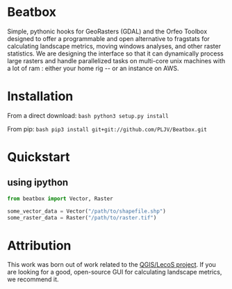 # Beatbox
Simple, pythonic hooks for GeoRasters (GDAL) and the Orfeo Toolbox designed to offer a programmable and open alternative to fragstats for calculating landscape metrics, moving windows analyses, and other raster statistics. We are designing the interface so that it can dynamically process large rasters and handle parallelized tasks on multi-core unix machines with a lot of ram : either your home rig -- or an instance on AWS. 

# Installation
From a direct download:
```bash python3 setup.py install```

From pip:
```bash pip3 install git+git://github.com/PLJV/Beatbox.git```

# Quickstart
## using ipython
```python
from beatbox import Vector, Raster

some_vector_data = Vector("/path/to/shapefile.shp")
some_raster_data = Raster("/path/to/raster.tif")
```

# Attribution
This work was born out of work related to the [QGIS/LecoS project](http://conservationecology.wordpress.com/lecos-land-cover-statistics/ "LecoS"). If you are looking for a good, open-source GUI for calculating landscape metrics, we recommend it. 
